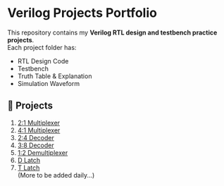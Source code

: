 # Verilog Projects Portfolio  

This repository contains my **Verilog RTL design and testbench practice projects**.  
Each project folder has:  
- RTL Design Code  
- Testbench  
- Truth Table & Explanation  
- Simulation Waveform  

## 📂 Projects
1. [2:1 Multiplexer](01_mux/)
2. [4:1 Multiplexer](02_mux_4_1/)
3. [2:4 Decoder](03_dec_2_4/)
4. [3:8 Decoder](04_dec_3_8/)
5. [1:2 Demultiplexer](05_demux_1_2/)
6. [D Latch](02_d_latch/)  
7. [T Latch](03_t_latch/)  
(More to be added daily...)
